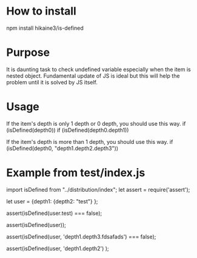 # How to install
npm install hikaine3/is-defined

# Purpose
It is daunting task to check undefined variable especially when the item is nested object.
Fundamental update of JS is ideal but this will help the problem until it is solved by JS itself.

# Usage
If the item's depth is only 1 depth or 0 depth, you should use this way.
if (isDefined(depth0)) 
if (isDefined(depth0.depth1)) 

If the item's depth is more than 1 depth, you should use this way.
if (isDefined(depth0, "depth1.depth2.depth3"))

# Example from test/index.js
import isDefined from "../distribution/index";
let assert = require('assert');

let user = {depth1: {depth2: "test"} };

assert(isDefined(user.test) === false);

assert(isDefined(user));

assert(isDefined(user, 'depth1.depth3.fdsafads') === false);

assert(isDefined(user, 'depth1.depth2') );
